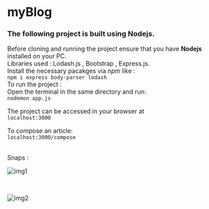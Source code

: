 # myBlog

### The following project is built using Nodejs. <br>
Before cloning and running the project ensure that you have **Nodejs** installed on your PC. <br>
Libraries used : Lodash.js , Bootstrap , Express.js. <br>
Install the necessary pacakges via *npm* like :  <br>
```npm i express body-parser lodash```  <br>
To run the project :<br>
Open the terminal in the same directory and run: <br>
```nodemon app.js``` <br>

The project can be accessed in your browser at <br>
```localhost:3000```
 <br>
 
To compose an article: <br>
```localhost:3000/compose```  
<br>

Snaps : <br>

![img1](https://github.com/Surajv311/Blog-webpage/blob/master/images/1.jpg) 

<br>

![img2](https://github.com/Surajv311/Blog-webpage/blob/master/images/2.jpg)
